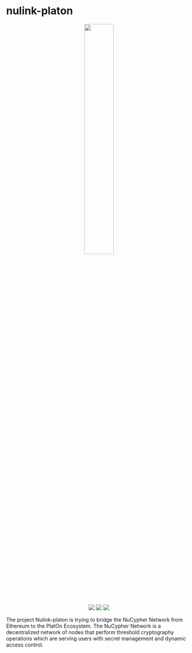 # nulink-platon

<p align="center">
  <a href="https://www.nulink.org/"><img src="https://github.com/NuLink-network/nulink-resource/blob/94c5538a5fdc25e7d4391f4f2e4af60b3c480fc1/logo/nulink-bg-1.png" width=40%  /></a>
</p>

<p align="center">
  <a href="https://github.com/NuLink-network"><img src="https://img.shields.io/badge/Playground-NuLink_Network-brightgreen?logo=Parity%20Substrate" /></a>
  <a href="http://nulink.org/"><img src="https://img.shields.io/badge/made%20by-NuLink%20Foundation-blue.svg?style=flat-square" /></a>
  <a href="https://github.com/NuLink-network/nulink-platon"><img src="https://img.shields.io/badge/project-Nulink_Platon-yellow.svg?style=flat-square" /></a>
</p>


The project Nulink-platon is trying to bridge the NuCypher Network from Ethereum to the PlatOn Ecosystem. The NuCypher Network is a decentralized network of nodes that perform threshold cryptography operations which are serving users with secret management and dynamic access control.
